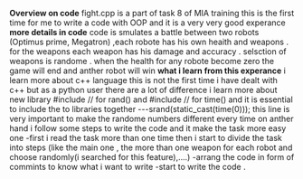 **Overview on code**
fight.cpp is a part of task 8 of MIA training 
this is the first time for me to write a code with OOP and it is a very very good experance 
**more details in code**
code  is smulates a battle between two robots (Optimus prime, Megatron) ,each robote has his own heaith and weapons .
for the weapons each weapon has his damage and accuracy .
selsction of weapons is randome .
when the health for any  robote become zero the game will end and anther robot will win
**what i learn from this experance**
i learn more about c++ language this is not the first time i have dealt with c++ but as a python user there are a lot of difference 
i learn more about new library  #include <cstdlib>  // for rand() and  #include <ctime>    // for time() and it is essential to include the to libraries together 
---srand(static_cast<unsigned int>(time(0)));  this line is very important to make the randome numbers different every time 
on anther hand i follow some steps to write the code and it make the task more easy one
-first i read the task more than one time then i start to divide the task into steps (like the main one , the more than one weapon for each robot and choose randomly(i searched for this feature),....)
-arrang the code in form of commints to know what i want to write
-start to write the code .
